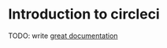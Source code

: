 # Introduction to circleci

TODO: write [great documentation](http://jacobian.org/writing/what-to-write/)
